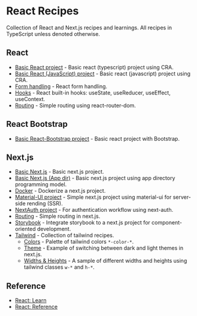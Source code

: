 # React Recipes

Collection of React and Next.js recipes and learnings. All recipes in TypeScript unless denoted otherwise.

## React

* [Basic React project](react/basic-ts) - Basic react (typescript) project using CRA.
* [Basic React (JavaScript) project](react/basic-js) - Basic react (javascript) project using CRA.
* [Form handling](react/form) - React form handling.
* [Hooks](react/hooks) - React built-in hooks: useState, useReducer, useEffect, useContext.
* [Routing](react/routing) - Simple routing using react-router-dom.

## React Bootstrap

* [Basic React-Bootstrap project](bootstrap/basic) - Basic react project with Bootstrap.

## Next.js

* [Basic Next.js](nextjs/basic) - Basic next.js project.
* [Basic Next.js (App dir)](nextjs/basic-app) - Basic next.js project using app directory programming model.
* [Docker](nextjs/docker) - Dockerize a next.js project.
* [Material-UI project](nextjs/mui) - Simple next.js project using material-ui for server-side rending (SSR).
* [NextAuth project](nextjs/next-auth) - For authentication workflow using next-auth.
* [Routing](nextjs/routing) - Simple routing in next.js.
* [Storybook](nextjs/storyboard) - Integrate storybook to a next.js project for component-oriented development.
* [Tailwind](nextjs/tailwind) - Collection of tailwind recipes.
  * [Colors](nextjs/tailwind/pages/color) - Palette of tailwind colors `*-color-*`.
  * [Theme](nextjs/tailwind/pages/theme) - Example of switching between dark and light themes in next.js.
  * [Widths & Heights](nextjs/tailwind/pages/width) - A sample of different widths and heights using tailwind classes `w-*` and `h-*`.

## Reference

* [React: Learn](https://react.dev/learn)
* [React: Reference](https://react.dev/reference/react)

